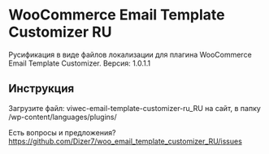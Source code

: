 # WooCommerce Email Template Customizer RU

Русификация в виде файлов локализации для плагина WooCommerce Email Template Customizer.
Версия: 1.0.1.1

## Инструкция

Загрузите файл: viwec-email-template-customizer-ru_RU
на сайт, в папку /wp-content/languages/plugins/

Есть вопросы и предложения? https://github.com/Dizer7/woo_email_template_customizer_RU/issues